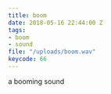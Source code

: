 ```yaml
---
title: boom
date: 2018-05-16 22:44:00 Z
tags:
- boom
- sound
file: "/uploads/boom.wav"
keycode: 66
---
```


a booming sound